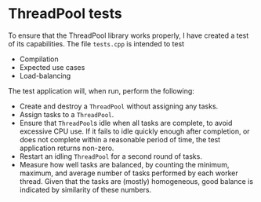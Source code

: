 # ThreadPool tests

To ensure that the ThreadPool library works properly, I have created a test of its capabilities. The file `tests.cpp` is intended to test
* Compilation
* Expected use cases
* Load-balancing

The test application will, when run, perform the following:
* Create and destroy a `ThreadPool` without assigning any tasks.
* Assign tasks to a `ThreadPool`.
* Ensure that `ThreadPool`s idle when all tasks are complete, to avoid excessive CPU use. If it fails to idle quickly enough after completion, or does not complete within a reasonable period of time, the test application returns non-zero.
* Restart an idling `ThreadPool` for a second round of tasks.
* Measure how well tasks are balanced, by counting the minimum, maximum, and average number of tasks performed by each worker thread. Given that the tasks are (mostly) homogeneous, good balance is indicated by similarity of these numbers.
